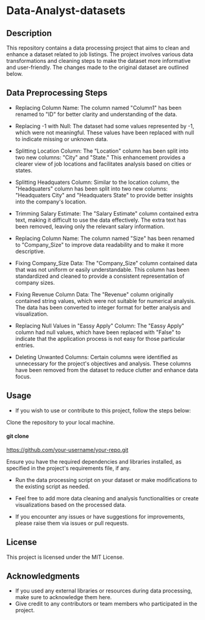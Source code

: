 # Data-Analyst-datasets

## Description
This repository contains a data processing project that aims to clean and enhance a dataset related to job listings. The project involves various data transformations and cleaning steps to make the dataset more informative and user-friendly. The changes made to the original dataset are outlined below.

## Data Preprocessing Steps
* Replacing Column Name: The column named "Column1" has been renamed to "ID" for better clarity and understanding of the data.

* Replacing -1 with Null: The dataset had some values represented by -1, which were not meaningful. These values have been replaced with null to indicate missing or unknown data.

* Splitting Location Column: The "Location" column has been split into two new columns: "City" and "State." This enhancement provides a clearer view of job locations and facilitates analysis based on cities or states.

* Splitting Headquaters Column: Similar to the location column, the "Headquaters" column has been split into two new columns: "Headquaters City" and "Headquaters State" to provide better insights into the company's location.

* Trimming Salary Estimate: The "Salary Estimate" column contained extra text, making it difficult to use the data effectively. The extra text has been removed, leaving only the relevant salary information.

* Replacing Column Name: The column named "Size" has been renamed to "Company_Size" to improve data readability and to make it more descriptive.

* Fixing Company_Size Data: The "Company_Size" column contained data that was not uniform or easily understandable. This column has been standardized and cleaned to provide a consistent representation of company sizes.

* Fixing Revenue Column Data: The "Revenue" column originally contained string values, which were not suitable for numerical analysis. The data has been converted to integer format for better analysis and visualization.

* Replacing Null Values in "Eassy Apply" Column: The "Eassy Apply" column had null values, which have been replaced with "False" to indicate that the application process is not easy for those particular entries.

* Deleting Unwanted Columns: Certain columns were identified as unnecessary for the project's objectives and analysis. These columns have been removed from the dataset to reduce clutter and enhance data focus.

## Usage
* If you wish to use or contribute to this project, follow the steps below:

Clone the repository to your local machine.

#### git clone 
  https://github.com/your-username/your-repo.git
  
Ensure you have the required dependencies and libraries installed, as specified in the project's requirements file, if any.

* Run the data processing script on your dataset or make modifications to the existing script as needed.

* Feel free to add more data cleaning and analysis functionalities or create visualizations based on the processed data.

* If you encounter any issues or have suggestions for improvements, please raise them via issues or pull requests.

## License
This project is licensed under the MIT License.

## Acknowledgments
* If you used any external libraries or resources during data processing, make sure to acknowledge them here.
* Give credit to any contributors or team members who participated in the project.





